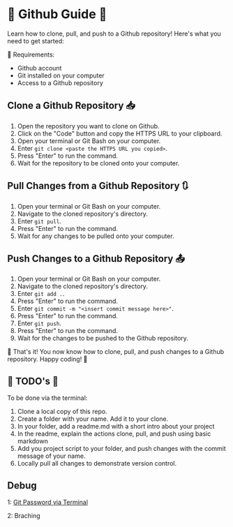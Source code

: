 # 🚀 Github Guide 🤖

Learn how to clone, pull, and push to a Github repository! Here's what you need to get started: 

🔧 Requirements: 
- Github account
- Git installed on your computer
- Access to a Github repository

## Clone a Github Repository 📥

1. Open the repository you want to clone on Github.
2. Click on the "Code" button and copy the HTTPS URL to your clipboard.
3. Open your terminal or Git Bash on your computer.
4. Enter `git clone <paste the HTTPS URL you copied>`.
5. Press "Enter" to run the command.
6. Wait for the repository to be cloned onto your computer.

## Pull Changes from a Github Repository 🔃

1. Open your terminal or Git Bash on your computer.
2. Navigate to the cloned repository's directory.
3. Enter `git pull`.
4. Press "Enter" to run the command.
5. Wait for any changes to be pulled onto your computer.

## Push Changes to a Github Repository 📤

1. Open your terminal or Git Bash on your computer.
2. Navigate to the cloned repository's directory.
3. Enter `git add .`.
4. Press "Enter" to run the command.
5. Enter `git commit -m "<insert commit message here>"`.
6. Press "Enter" to run the command.
7. Enter `git push`.
8. Press "Enter" to run the command.
9. Wait for the changes to be pushed to the Github repository.

🎉 That's it! You now know how to clone, pull, and push changes to a Github repository. Happy coding! 🎉

## 🤖 TODO's 🤖
To be done via the terminal:

1. Clone a local copy of this repo.
2. Create a folder with your name. Add it to your clone.
3. In your folder, add a readme.md with a short intro about your project
4. In the readme, explain the actions clone, pull, and push using basic markdown
5. Add you project script to your folder, and push changes with the commit message of your name.
6. Locally pull all changes to demonstrate version control.

## Debug

1: [Git Password via Terminal](https://docs.github.com/en/authentication/keeping-your-account-and-data-secure/creating-a-personal-access-token)

2: Braching
